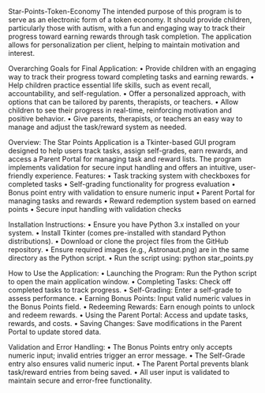 Star-Points-Token-Economy
The intended purpose of this program is to serve as an electronic form of a token economy. It should provide children, particularly those with autism, with a fun and engaging way to track their progress toward earning rewards through task completion. The application allows for personalization per client, helping to maintain motivation and interest.

Overarching Goals for Final Application:
•	Provide children with an engaging way to track their progress toward completing tasks and earning rewards.
•	Help children practice essential life skills, such as event recall, accountability, and self-regulation.
•	Offer a personalized approach, with options that can be tailored by parents, therapists, or teachers.
•	Allow children to see their progress in real-time, reinforcing motivation and positive behavior.
•	Give parents, therapists, or teachers an easy way to manage and adjust the task/reward system as needed.

Overview:
The Star Points Application is a Tkinter-based GUI program designed to help users track tasks, assign self-grades, earn rewards, and access a Parent Portal for managing task and reward lists. The program implements validation for secure input handling and offers an intuitive, user-friendly experience.
Features:
•	Task tracking system with checkboxes for completed tasks
•	Self-grading functionality for progress evaluation
•	Bonus point entry with validation to ensure numeric input
•	Parent Portal for managing tasks and rewards
•	Reward redemption system based on earned points
•	Secure input handling with validation checks

Installation Instructions:
•	Ensure you have Python 3.x installed on your system.
•	Install Tkinter (comes pre-installed with standard Python distributions).
•	Download or clone the project files from the GitHub repository.
•	Ensure required images (e.g., Astronaut.png) are in the same directory as the Python script.
•	Run the script using: python star_points.py

How to Use the Application:
•	Launching the Program: Run the Python script to open the main application window.
•	Completing Tasks: Check off completed tasks to track progress.
•	Self-Grading: Enter a self-grade to assess performance.
•	Earning Bonus Points: Input valid numeric values in the Bonus Points field.
•	Redeeming Rewards: Earn enough points to unlock and redeem rewards.
•	Using the Parent Portal: Access and update tasks, rewards, and costs.
•	Saving Changes: Save modifications in the Parent Portal to update stored data.

Validation and Error Handling:
•	The Bonus Points entry only accepts numeric input; invalid entries trigger an error message.
•	The Self-Grade entry also ensures valid numeric input.
•	The Parent Portal prevents blank task/reward entries from being saved.
•	All user input is validated to maintain secure and error-free functionality.
